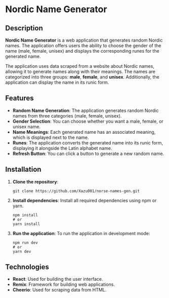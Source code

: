 
# Nordic Name Generator

## Description

**Nordic Name Generator** is a web application that generates random Nordic names. The application offers users the ability to choose the gender of the name (male, female, unisex) and displays the corresponding runes for the generated name.

The application uses data scraped from a website about Nordic names, allowing it to generate names along with their meanings. The names are categorized into three groups: **male**, **female**, and **unisex**. Additionally, the application can display the name in its runic form.

## Features

- **Random Name Generation**: The application generates random Nordic names from three categories (male, female, unisex).
- **Gender Selection**: You can choose whether you want a male, female, or unisex name.
- **Name Meanings**: Each generated name has an associated meaning, which is displayed next to the name.
- **Runes**: The application converts the generated name into its runic form, displaying it alongside the Latin alphabet name.
- **Refresh Button**: You can click a button to generate a new random name.

## Installation

1. **Clone the repository**:
   ```
   git clone https://github.com/Xazu001/norse-names-gen.git
   ```

2. **Install dependencies**:
   Install all required dependencies using npm or yarn.
   ```
   npm install
   # or
   yarn install
   ```

3. **Run the application**:
   To run the application in development mode:
   ```
   npm run dev
   # or
   yarn dev
   ```

## Technologies

- **React**: Used for building the user interface.
- **Remix**: Framework for building web applications.
- **Cheerio**: Used for scraping data from HTML.

